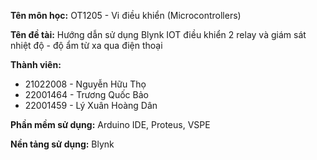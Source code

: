 **Tên môn học:** OT1205 - Vi điều khiển (Microcontrollers)

**Tên đề tài:** Hướng dẫn sử dụng Blynk IOT điều khiển 2 relay và giám sát nhiệt độ - độ ẩm từ xa qua điện thoại

**Thành viên:**
- 21022008 - Nguyễn Hữu Thọ
- 22001464 - Trương Quốc Bảo
- 22001459 - Lý Xuân Hoàng Dân

**Phần mềm sử dụng:** Arduino IDE, Proteus, VSPE

**Nền tảng sử dụng:** Blynk
